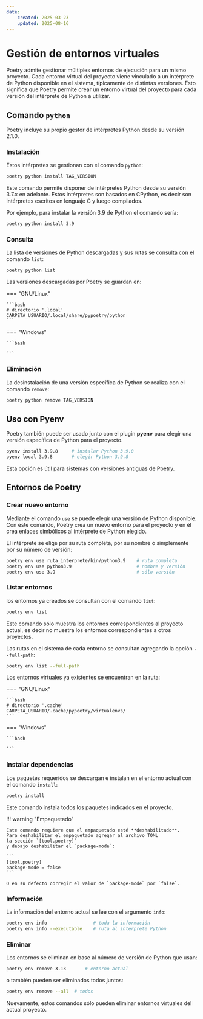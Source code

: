 ```yaml
---
date:
    created: 2025-03-23
    updated: 2025-08-16
---
```



# Gestión de entornos virtuales


Poetry admite gestionar múltiples entornos de ejecución para un mismo proyecto.
Cada entorno virtual del proyecto viene vinculado a un intérprete de Python disponible en el sistema, típicamente de distintas versiones.
Esto significa que Poetry permite crear un entorno virtual del proyecto para cada versión del intérprete de Python a utilizar.

<!-- 
Esto significa que, si existe un único intérprete de Python, entonces Poetry creará un único entorno virtual.
 -->
 
## Comando `python`

Poetry incluye su propio gestor de intérpretes Python
desde su versión 2.1.0.


### Instalación

Estos intérpretes se gestionan con el comando `python`: 
```bash title="Versión de Python - instalar"
poetry python install TAG_VERSION
```

Este comando permite disponer de
intérpretes Python desde su versión 3.7.x en adelante.
Estos intérpretes son basados en CPython,
es decir son intérpretes escritos en lenguaje C y luego compilados.

Por ejemplo, para instalar la versión 3.9 de Python el comando sería:

```bash title="Versión de Python - ejemplo"
poetry python install 3.9
```


### Consulta

La lista de versiones de Python descargadas y sus rutas
se consulta con el comando `list`:

```bash title="Versión de Python - listar"
poetry python list
```

Las versiones descargadas por Poetry se guardan en:

=== "GNU/Linux"

    ```bash
    # directorio '.local'
    CARPETA_USUARIO/.local/share/pypoetry/python
    ```

=== "Windows"

    ```bash
    
    ```


### Eliminación

La desinstalación de una versión específica de Python se realiza con el comando `remove`:

```bash title="Versión de Python - eliminar"
poetry python remove TAG_VERSION
```

## Uso con Pyenv

Poetry también puede ser usado junto con el plugin **pyenv** para elegir una versión específica de Python para el proyecto.

```bash title="Versión de Python - con Pyenv"
pyenv install 3.9.8     # instalar Python 3.9.8
pyenv local 3.9.8       # elegir Python 3.9.8
```
Esta opción es útil para sistemas con versiones antiguas de Poetry. 

<!-- 
```bash
pyenv install 3.9.8     # instalar Python 3.9.8
pyenv local 3.9.8       # elegir Python 3.9.8
poetry install          # insta
```
 -->

## Entornos de Poetry

### Crear nuevo entorno

Mediante el comando `use` se puede elegir una versión de Python disponible.
Con este comando,
Poetry crea un nuevo entorno para el proyecto
y en él crea enlaces simbólicos al intérprete de Python elegido. 

El intérprete se elige por su ruta completa, por su nombre o simplemente por su número de versión:

```bash title="Entorno - crear y usar"
poetry env use ruta_interprete/bin/python3.9    # ruta completa
poetry env use python3.9                        # nombre y versión
poetry env use 3.9                              # sólo versión
```


### Listar entornos

los entornos ya creados se consultan con el comando `list`:

```bash title="Entorno - listado"
poetry env list
```

Este comando sólo muestra los entornos correspondientes al proyecto actual,
es decir no muestra los entornos correspondientes a otros proyectos.

Las rutas en el sistema de cada entorno se consultan agregando la opción `--full-path`: 

```bash title="Entorno - rutas de entornos"
poetry env list --full-path
```


Los entornos virtuales ya existentes se encuentran en la ruta:

=== "GNU/Linux"

    ```bash
    # directorio '.cache'
    CARPETA_USUARIO/.cache/pypoetry/virtualenvs/
    ```

=== "Windows"

    ```bash
    
    ```

<!--     
## Cambio de entorno

```bash
poetry env use ruta_entorno/bin/python3.9
```
-->


### Instalar dependencias

Los paquetes requeridos se descargan e instalan  en el entorno actual con el comando `install`:

```bash title="Entorno - instalar dependencias"
poetry install
```

Este comando instala todos los paquetes indicados en el proyecto.


<!-- 
- Si el archivo LOCK del proyecto existe
entonces Poetry replicará la instalación de dependencias en base a este archivo;
- Si el archivo LOCK del proyecto es inexistente
entonces Poetry usará el archivo TOML como referencia
y creará el archivo LOCK donde guardará el nombre y versión exacta
de todas las dependencias.

 -->
 
!!! warning "Empaquetado"

    Este comando requiere que el empaquetado esté **deshabilitado**.
    Para deshabilitar el empaquetado agregar al archivo TOML
    la sección `[tool.poetry]`
    y debajo deshabilitar el `package-mode`:

    ```
    [tool.poetry]
    package-mode = false
    ```

    O en su defecto corregir el valor de `package-mode` por `false`.



### Información

La información del entorno actual se lee con el argumento `info`:

```bash title="Entorno - información"
poetry env info                 # toda la información
poetry env info --executable    # ruta al interprete Python
```



### Eliminar

Los entornos se eliminan en base al número de versión de Python que usan:

```bash title="Entorno - borrar"
poetry env remove 3.13       # entorno actual
```

o también pueden ser eliminados todos juntos:

```bash title="Entorno - borrar todos"
poetry env remove --all  # todos
```

Nuevamente, estos comandos sólo pueden eliminar entornos virtuales del actual proyecto.
